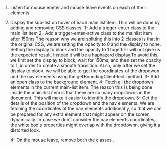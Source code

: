 1) Listen for mouse eneter and mouse leave events on each of the li elements
2) Display the sub-list  on hover of each main list item. This will be done by adding and 
removing CSS classes.
	1- Add a trigger-enter class to the main list item
	2- Add a trigger-enter-active class to the mainlist item after 150ms
	The reason why we are splitting this into 2 classes is that in the original CSS, we are 
	setting the opacity to 0 and the display to none. Setting the display to block and the
	opacity to 1 together will not give us the expected result. Instead it will be a haphazard
	display.To avoid this, we first set the display to block, wait for 150ms, and then set the
	opacity to 1, in order to create a smooth transition. ALso, only after we set the 
	display to block, we will be able to get the coordinates of the dropdwon and the nav 
	elements using the getBoundingClientRect method.
	3- Add an open class to the background element.
	4- Fetch all the dropdown elements in the current main-list item. The reason this is being
	done inside the main-list item is that there are so many dropdowns in the document. This
	will make it easier to identify the dropdown.
	5- Get the details of the position of the dropdown and the nav elements. We are
	fetching the coordinates of the nav elements additionally, so that we can be prepared
	for any extra element that might appear on the screen dynamically. In case we don't
	consider the nav elements coordinates, the white box's properties might overlap
	with the dropdownn, giving it a distorted look.

	4- On the mouse leave, remove both the classes .

	